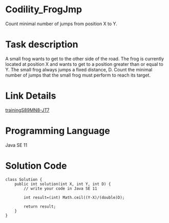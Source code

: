 # Codility_FrogJmp
Count minimal number of jumps from position X to Y.

# Task description
A small frog wants to get to the other side of the road. The frog is currently located at position X and wants to get to a position greater than or equal to Y. The small frog always jumps a fixed distance, D.  Count the minimal number of jumps that the small frog must perform to reach its target.

# Link Details
[trainingS89MN8-JT7](https://app.codility.com/demo/results/trainingS89MN8-JT7/)

# Programming Language
Java SE 11

# Solution Code

```
class Solution {
    public int solution(int X, int Y, int D) {
        // write your code in Java SE 11

        int result=(int) Math.ceil((Y-X)/(double)D);

        return result;
    }
}

```


